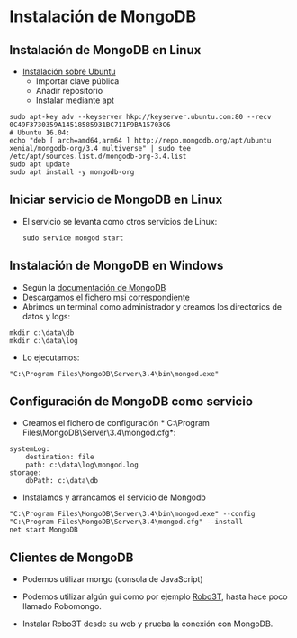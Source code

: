 # Instalación de MongoDB



## Instalación de MongoDB en Linux

- [Instalación sobre Ubuntu](https://docs.mongodb.com/manual/tutorial/install-mongodb-on-ubuntu/)
  - Importar clave pública
  - Añadir repositorio
  - Instalar mediante apt
  
```
sudo apt-key adv --keyserver hkp://keyserver.ubuntu.com:80 --recv 0C49F3730359A14518585931BC711F9BA15703C6
# Ubuntu 16.04:
echo "deb [ arch=amd64,arm64 ] http://repo.mongodb.org/apt/ubuntu xenial/mongodb-org/3.4 multiverse" | sudo tee /etc/apt/sources.list.d/mongodb-org-3.4.list
sudo apt update
sudo apt install -y mongodb-org
```



## Iniciar servicio de MongoDB en Linux
* El servicio se levanta como otros servicios de Linux:

  ```
  sudo service mongod start
  ```



## Instalación de MongoDB en Windows
- Según la [documentación de MongoDB](https://docs.mongodb.com/manual/tutorial/install-mongodb-on-windows/)
- [Descargamos el fichero msi correspondiente](https://www.mongodb.com/download-center#community)
- Abrimos un terminal como administrador y creamos los directorios de datos y logs:
```
mkdir c:\data\db
mkdir c:\data\log
```
- Lo ejecutamos:
```
"C:\Program Files\MongoDB\Server\3.4\bin\mongod.exe"
```



## Configuración de MongoDB como servicio
- Creamos el fichero de configuración *
C:\Program Files\MongoDB\Server\3.4\mongod.cfg*:
```
systemLog:
    destination: file
    path: c:\data\log\mongod.log
storage:
    dbPath: c:\data\db
```

- Instalamos y arrancamos el servicio de Mongodb
```
"C:\Program Files\MongoDB\Server\3.4\bin\mongod.exe" --config "C:\Program Files\MongoDB\Server\3.4\mongod.cfg" --install
net start MongoDB
```


## Clientes de MongoDB
- Podemos utilizar mongo (consola de JavaScript)

- Podemos utilizar algún gui como por ejemplo [Robo3T](https://robomongo.org/), hasta hace poco llamado Robomongo.

- Instalar Robo3T desde su web y prueba la conexión con MongoDB.
